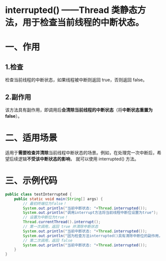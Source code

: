# interrupted() ——Thread 类静态方法，用于检查当前线程的中断状态。

# 一、作用

## 1.检查
检查当前线程的中断状态，如果线程被中断则返回 true，否则返回 false。

## 2.副作用
该方法具有副作用，即调用后**会清除当前线程的中断状态**（将**中断状态重置为 false**）。


# 二、适用场景

适用于**需要检查并清除**当前线程中断状态的场景。例如，在处理完一次中断后，希望后续逻辑**不受该中断状态的影响**，
就可以使用 interrupted() 方法。


# 三、示例代码
```java
public class testInterrupted {
    public static void main(String[] args) {
        // 最初终端位为false！
        System.out.println("当前中断状态: "+Thread.interrupted());
        System.out.println("调用interrupt方法将当前线程中断位设置为true");
        // 设置为中断位为true！
        Thread.currentThread().interrupt();
        // 第一次调用，返回 true 并清除中断状态
        System.out.println("当前中断状态: "+Thread.interrupted());
        System.out.println("因为检查方法interrupted()具有清除中断位的副作用，即又设置回了false，再次检测中断位");
        // 第二次调用，返回 false
        System.out.println("当前中断状态: "+Thread.interrupted());
    }
}

```